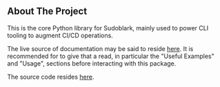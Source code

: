 ## About The Project

This is the core Python library for Sudoblark, mainly used to power CLI tooling
to augment CI/CD operations.

The live source of documentation may be said to reside [here](https://sudoblark.github.io/sudoblark.python.core/latest). It
is recommended for to give that a read, in particular the "Useful Examples" and "Usage", sections
before interacting with this package.

The source code resides [here](https://github.com/sudoblark/sudoblark.python.core).